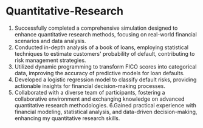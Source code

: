# Quantitative-Research
1. Successfully completed a comprehensive simulation designed to enhance quantitative research methods, focusing on real-world financial scenarios and data analysis.
2. Conducted in-depth analysis of a book of loans, employing statistical techniques to estimate customers' probability of default, contributing to risk management strategies.
3. Utilized dynamic programming to transform FICO scores into categorical data, improving the accuracy of predictive models for loan defaults.
4. Developed a logistic regression model to classify default risks, providing actionable insights for financial decision-making processes.
5. Collaborated with a diverse team of participants, fostering a collaborative environment and exchanging knowledge on advanced quantitative research methodologies.
6.Gained practical experience with financial modeling, statistical analysis, and data-driven decision-making, enhancing my quantitative research skills.
